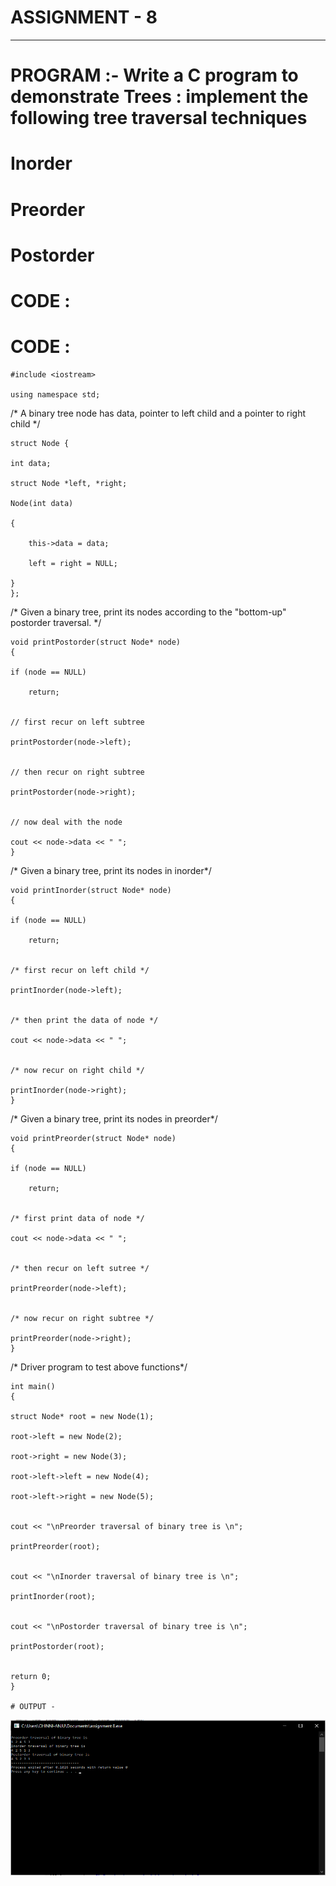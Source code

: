# ASSIGNMENT - 8
------------------------------------------------------------------------------------------------------------------------------------------------------------------------

# PROGRAM  :-  Write a C program to demonstrate Trees : implement the following tree traversal techniques 

# Inorder

# Preorder

# Postorder




# CODE :



# CODE : 

    #include <iostream>

    using namespace std;
 
/* A binary tree node has data, pointer to left child
and a pointer to right child */

    struct Node {

    int data;

    struct Node *left, *right;

    Node(int data)

    {

        this->data = data;

        left = right = NULL;

    }
    };
 
/* Given a binary tree, print its nodes according to the
"bottom-up" postorder traversal. */

    void printPostorder(struct Node* node)
    {

    if (node == NULL)

        return;
 

    // first recur on left subtree

    printPostorder(node->left);
 

    // then recur on right subtree

    printPostorder(node->right);
 

    // now deal with the node

    cout << node->data << " ";
    }
 
/* Given a binary tree, print its nodes in inorder*/

    void printInorder(struct Node* node)
    {

    if (node == NULL)

        return;
 

    /* first recur on left child */

    printInorder(node->left);
 

    /* then print the data of node */

    cout << node->data << " ";
 

    /* now recur on right child */

    printInorder(node->right);
    }
 
/* Given a binary tree, print its nodes in preorder*/

    void printPreorder(struct Node* node)
    {

    if (node == NULL)

        return;
 

    /* first print data of node */

    cout << node->data << " ";
 

    /* then recur on left sutree */

    printPreorder(node->left);
 

    /* now recur on right subtree */

    printPreorder(node->right);
    }
 
/* Driver program to test above functions*/

    int main()
    {

    struct Node* root = new Node(1);

    root->left = new Node(2);

    root->right = new Node(3);

    root->left->left = new Node(4);

    root->left->right = new Node(5);
 

    cout << "\nPreorder traversal of binary tree is \n";

    printPreorder(root);
 

    cout << "\nInorder traversal of binary tree is \n";

    printInorder(root);
 

    cout << "\nPostorder traversal of binary tree is \n";

    printPostorder(root);
 

    return 0;
    }

    # OUTPUT - 

![output--8](output8.png)